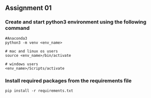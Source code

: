 <h2>Assignment 01</h2>

<h3>Create and start python3 environment using the following command</h3>

```
#Anaconda3
python3 -m venv <env_name>

# mac and linux os users
source <env_name>/bin/activate

# windows users
<env_name>/Scripts/activate
```

<h3>Install required packages from the requirements file</h3>

```
pip install -r requirements.txt
```

